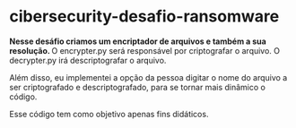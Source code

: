 # cibersecurity-desafio-ransomware

<b> Nesse desáfio criamos um encriptador de arquivos e também a sua resolução. </b> 
O encrypter.py será responsável por criptografar o arquivo. 
O decrypter.py irá descriptografar o arquivo. 

Além disso, eu implementei a opção da pessoa digitar o nome do arquivo a ser criptografado e descriptografado, para se tornar mais dinâmico o código. 

Esse código tem como objetivo apenas fins didáticos. 
